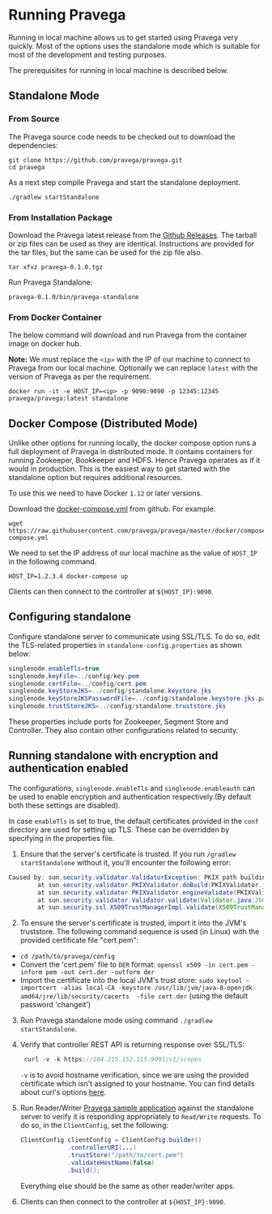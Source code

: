 <!--
Copyright (c) 2017 Dell Inc., or its subsidiaries. All Rights Reserved.

Licensed under the Apache License, Version 2.0 (the "License");
you may not use this file except in compliance with the License.
You may obtain a copy of the License at

    http://www.apache.org/licenses/LICENSE-2.0
-->
# Running Pravega

Running in local machine allows us to get started using Pravega very quickly. Most of the options uses the standalone mode which is suitable for most of the development and testing purposes.

The prerequisites for running in local machine is described below.

## Standalone Mode

### From Source

The Pravega source code needs to be checked out to download the dependencies:

```
git clone https://github.com/pravega/pravega.git
cd pravega
```

As a next step compile Pravega and start the standalone deployment.

```
./gradlew startStandalone
```

### From Installation Package

Download the Pravega latest release from the [Github Releases](https://github.com/pravega/pravega/releases). The tarball or zip files can be used as they are identical. Instructions are provided for the tar files, but the same can be used for the zip file also.


```
tar xfvz pravega-0.1.0.tgz
```

Run Pravega Standalone:

```
pravega-0.1.0/bin/pravega-standalone
```

### From Docker Container

The below command will download and run Pravega from the container image on docker hub.

**Note:** We must replace the `<ip>` with the IP of our machine to connect to Pravega from our local machine. Optionally we can replace `latest` with the version of Pravega as per the requirement.


```
docker run -it -e HOST_IP=<ip> -p 9090:9090 -p 12345:12345 pravega/pravega:latest standalone
```

## Docker Compose (Distributed Mode)

Unlike other options for running locally, the docker compose option runs a full deployment of Pravega
in distributed mode. It contains containers for running Zookeeper, Bookkeeper and HDFS. Hence Pravega operates as if it would in production. This is the easiest way to get started with the standalone option but requires additional resources.


To use this we need to have Docker `1.12` or later versions.

Download the [docker-compose.yml](https://github.com/pravega/pravega/tree/master/docker/compose/docker-compose.yml) from github. For example:

```
wget https://raw.githubusercontent.com/pravega/pravega/master/docker/compose/docker-compose.yml
```

We need to set the IP address of our local machine as the value of `HOST_IP` in the following command.
```
HOST_IP=1.2.3.4 docker-compose up
```
Clients can then connect to the controller at `${HOST_IP}:9090`.

## Configuring standalone

Configure standalone server to communicate using SSL/TLS. To do so, edit the TLS-related properties in `standalone-config.properties` as shown below:

  ```java
  singlenode.enableTls=true
  singlenode.keyFile=../config/key.pem
  singlenode.certFile=../config/cert.pem
  singlenode.keyStoreJKS=../config/standalone.keystore.jks
  singlenode.keyStoreJKSPasswordFile=../config/standalone.keystore.jks.passwd
  singlenode.trustStoreJKS=../config/standalone.truststore.jks

  ```
These properties include ports for Zookeeper, Segment Store and Controller. They also contain other configurations related to security.

## Running standalone with encryption and authentication enabled

The configurations, `singlenode.enableTls` and `singlenode.enableauth` can be used to enable encryption and authentication respectively.(By default both these settings are disabled).

In case `enableTls` is set to true, the default certificates provided in the `conf` directory are used for setting up TLS. These can be overridden by specifying in the properties file.

1. Ensure that the server's certificate is trusted. If you run `/gradlew startStandalone` without it, you'll encounter the following error:

```java
Caused by: sun.security.validator.ValidatorException: PKIX path building failed: sun.security.provider.certpath.SunCertPathBuilderException: unable to find valid certification path to requested target
        at sun.security.validator.PKIXValidator.doBuild(PKIXValidator.java:397)
        at sun.security.validator.PKIXValidator.engineValidate(PKIXValidator.java:302)
        at sun.security.validator.Validator.validate(Validator.java:260)
        at sun.security.ssl.X509TrustManagerImpl.validate(X509TrustManager
```
2. To ensure the server's certificate is trusted, import it into the JVM's truststore. The following command sequence is used (in Linux) with the provided certificate file "cert.pem":

 - `cd /path/to/pravega/config`
 - Convert the 'cert.pem' file to `DER` format: `openssl x509 -in cert.pem -inform pem -out cert.der -outform der`
 - Import the certificate into the local JVM's trust store:
  `sudo keytool -importcert -alias local-CA -keystore /usr/lib/jvm/java-8-openjdk-amd64/jre/lib/security/cacerts  -file cert.der` (using the default password 'changeit')

3. Run Pravega standalone mode using command `./gradlew startStandalone`.

4. Verify that controller REST API is returning response over SSL/TLS:

    ```java
     curl -v -k https://104.215.152.115:9091/v1/scopes
    ```
    `-v` is to avoid hostname verification, since we are using the provided certificate
    which isn't assigned to your hostname. You can find details about curl's options [here](https://curl.haxx.se/docs/manpage.html).

5.  Run Reader/Writer [Pravega sample application](https://github.com/pravega/pravega-samples/blob/master/pravega-client-examples/README.md) against the standalone server to verify it is responding appropriately to `Read/Write` requests. To do so, in the `ClientConfig`, set the following:

    ```java
    ClientConfig clientConfig = ClientConfig.builder()
                 .controllerURI(...)
                 .trustStore("/path/to/cert.pem")
                 .validateHostName(false)
                 .build();
    ```
    Everything else should be the same as other reader/writer apps.


6. Clients can then connect to the controller at `${HOST_IP}:9090`.
